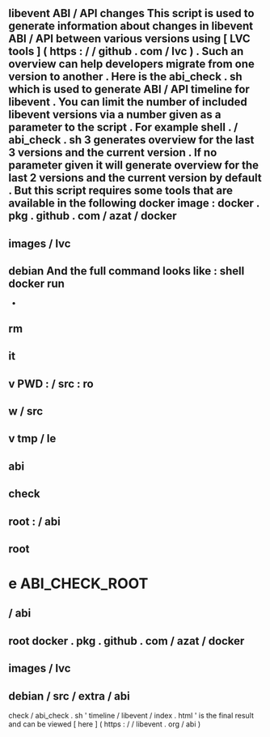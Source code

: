 #
#
libevent
ABI
/
API
changes
This
script
is
used
to
generate
information
about
changes
in
libevent
ABI
/
API
between
various
versions
using
[
LVC
tools
]
(
https
:
/
/
github
.
com
/
lvc
)
.
Such
an
overview
can
help
developers
migrate
from
one
version
to
another
.
Here
is
the
abi_check
.
sh
which
is
used
to
generate
ABI
/
API
timeline
for
libevent
.
You
can
limit
the
number
of
included
libevent
versions
via
a
number
given
as
a
parameter
to
the
script
.
For
example
shell
.
/
abi_check
.
sh
3
generates
overview
for
the
last
3
versions
and
the
current
version
.
If
no
parameter
given
it
will
generate
overview
for
the
last
2
versions
and
the
current
version
by
default
.
But
this
script
requires
some
tools
that
are
available
in
the
following
docker
image
:
docker
.
pkg
.
github
.
com
/
azat
/
docker
-
images
/
lvc
-
debian
And
the
full
command
looks
like
:
shell
docker
run
-
-
rm
-
it
-
v
PWD
:
/
src
:
ro
-
w
/
src
-
v
tmp
/
le
-
abi
-
check
-
root
:
/
abi
-
root
-
e
ABI_CHECK_ROOT
=
/
abi
-
root
docker
.
pkg
.
github
.
com
/
azat
/
docker
-
images
/
lvc
-
debian
/
src
/
extra
/
abi
-
check
/
abi_check
.
sh
'
timeline
/
libevent
/
index
.
html
'
is
the
final
result
and
can
be
viewed
[
here
]
(
https
:
/
/
libevent
.
org
/
abi
)
